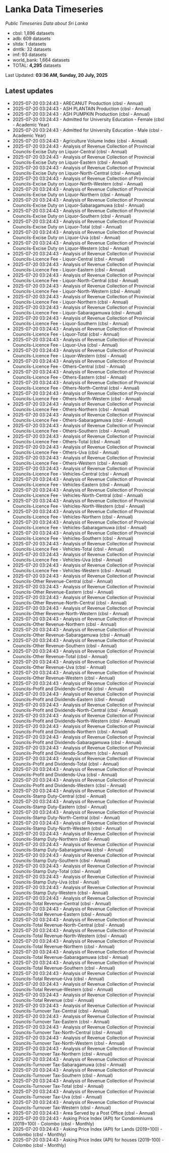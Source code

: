# Lanka Data Timeseries
*Public Timeseries Data about Sri Lanka*

* cbsl: 1,896 datasets
* adb: 609 datasets
* sltda: 1 datasets
* dmtlk: 32 datasets
* imf: 93 datasets
* world_bank: 1,664 datasets
* TOTAL: **4,295** datasets

Last Updated: **03:36 AM, Sunday, 20 July, 2025**

## Latest updates

* 2025-07-20 03:24:43 - ARECANUT Production (cbsl - Annual)
* 2025-07-20 03:24:43 - ASH PLANTAIN Production (cbsl - Annual)
* 2025-07-20 03:24:43 - ASH PUMPKIN Production (cbsl - Annual)
* 2025-07-20 03:24:43 - Admitted for University Education - Female (cbsl - Academic Year)
* 2025-07-20 03:24:43 - Admitted for University Education - Male (cbsl - Academic Year)
* 2025-07-20 03:24:43 - Agriculture Volume Index (cbsl - Annual)
* 2025-07-20 03:24:43 - Analysis of Revenue Collection of Provincial Councils-Excise Duty on Liquor-Central (cbsl - Annual)
* 2025-07-20 03:24:43 - Analysis of Revenue Collection of Provincial Councils-Excise Duty on Liquor-Eastern (cbsl - Annual)
* 2025-07-20 03:24:43 - Analysis of Revenue Collection of Provincial Councils-Excise Duty on Liquor-North-Central (cbsl - Annual)
* 2025-07-20 03:24:43 - Analysis of Revenue Collection of Provincial Councils-Excise Duty on Liquor-North-Western (cbsl - Annual)
* 2025-07-20 03:24:43 - Analysis of Revenue Collection of Provincial Councils-Excise Duty on Liquor-Northern (cbsl - Annual)
* 2025-07-20 03:24:43 - Analysis of Revenue Collection of Provincial Councils-Excise Duty on Liquor-Sabaragamuwa (cbsl - Annual)
* 2025-07-20 03:24:43 - Analysis of Revenue Collection of Provincial Councils-Excise Duty on Liquor-Southern (cbsl - Annual)
* 2025-07-20 03:24:43 - Analysis of Revenue Collection of Provincial Councils-Excise Duty on Liquor-Total (cbsl - Annual)
* 2025-07-20 03:24:43 - Analysis of Revenue Collection of Provincial Councils-Excise Duty on Liquor-Uva (cbsl - Annual)
* 2025-07-20 03:24:43 - Analysis of Revenue Collection of Provincial Councils-Excise Duty on Liquor-Western (cbsl - Annual)
* 2025-07-20 03:24:43 - Analysis of Revenue Collection of Provincial Councils-Licence Fee - Liquor-Central (cbsl - Annual)
* 2025-07-20 03:24:43 - Analysis of Revenue Collection of Provincial Councils-Licence Fee - Liquor-Eastern (cbsl - Annual)
* 2025-07-20 03:24:43 - Analysis of Revenue Collection of Provincial Councils-Licence Fee - Liquor-North-Central (cbsl - Annual)
* 2025-07-20 03:24:43 - Analysis of Revenue Collection of Provincial Councils-Licence Fee - Liquor-North-Western (cbsl - Annual)
* 2025-07-20 03:24:43 - Analysis of Revenue Collection of Provincial Councils-Licence Fee - Liquor-Northern (cbsl - Annual)
* 2025-07-20 03:24:43 - Analysis of Revenue Collection of Provincial Councils-Licence Fee - Liquor-Sabaragamuwa (cbsl - Annual)
* 2025-07-20 03:24:43 - Analysis of Revenue Collection of Provincial Councils-Licence Fee - Liquor-Southern (cbsl - Annual)
* 2025-07-20 03:24:43 - Analysis of Revenue Collection of Provincial Councils-Licence Fee - Liquor-Total (cbsl - Annual)
* 2025-07-20 03:24:43 - Analysis of Revenue Collection of Provincial Councils-Licence Fee - Liquor-Uva (cbsl - Annual)
* 2025-07-20 03:24:43 - Analysis of Revenue Collection of Provincial Councils-Licence Fee - Liquor-Western (cbsl - Annual)
* 2025-07-20 03:24:43 - Analysis of Revenue Collection of Provincial Councils-Licence Fee - Others-Central (cbsl - Annual)
* 2025-07-20 03:24:43 - Analysis of Revenue Collection of Provincial Councils-Licence Fee - Others-Eastern (cbsl - Annual)
* 2025-07-20 03:24:43 - Analysis of Revenue Collection of Provincial Councils-Licence Fee - Others-North-Central (cbsl - Annual)
* 2025-07-20 03:24:43 - Analysis of Revenue Collection of Provincial Councils-Licence Fee - Others-North-Western (cbsl - Annual)
* 2025-07-20 03:24:43 - Analysis of Revenue Collection of Provincial Councils-Licence Fee - Others-Northern (cbsl - Annual)
* 2025-07-20 03:24:43 - Analysis of Revenue Collection of Provincial Councils-Licence Fee - Others-Sabaragamuwa (cbsl - Annual)
* 2025-07-20 03:24:43 - Analysis of Revenue Collection of Provincial Councils-Licence Fee - Others-Southern (cbsl - Annual)
* 2025-07-20 03:24:43 - Analysis of Revenue Collection of Provincial Councils-Licence Fee - Others-Total (cbsl - Annual)
* 2025-07-20 03:24:43 - Analysis of Revenue Collection of Provincial Councils-Licence Fee - Others-Uva (cbsl - Annual)
* 2025-07-20 03:24:43 - Analysis of Revenue Collection of Provincial Councils-Licence Fee - Others-Western (cbsl - Annual)
* 2025-07-20 03:24:43 - Analysis of Revenue Collection of Provincial Councils-Licence Fee - Vehicles-Central (cbsl - Annual)
* 2025-07-20 03:24:43 - Analysis of Revenue Collection of Provincial Councils-Licence Fee - Vehicles-Eastern (cbsl - Annual)
* 2025-07-20 03:24:43 - Analysis of Revenue Collection of Provincial Councils-Licence Fee - Vehicles-North-Central (cbsl - Annual)
* 2025-07-20 03:24:43 - Analysis of Revenue Collection of Provincial Councils-Licence Fee - Vehicles-North-Western (cbsl - Annual)
* 2025-07-20 03:24:43 - Analysis of Revenue Collection of Provincial Councils-Licence Fee - Vehicles-Northern (cbsl - Annual)
* 2025-07-20 03:24:43 - Analysis of Revenue Collection of Provincial Councils-Licence Fee - Vehicles-Sabaragamuwa (cbsl - Annual)
* 2025-07-20 03:24:43 - Analysis of Revenue Collection of Provincial Councils-Licence Fee - Vehicles-Southern (cbsl - Annual)
* 2025-07-20 03:24:43 - Analysis of Revenue Collection of Provincial Councils-Licence Fee - Vehicles-Total (cbsl - Annual)
* 2025-07-20 03:24:43 - Analysis of Revenue Collection of Provincial Councils-Licence Fee - Vehicles-Uva (cbsl - Annual)
* 2025-07-20 03:24:43 - Analysis of Revenue Collection of Provincial Councils-Licence Fee - Vehicles-Western (cbsl - Annual)
* 2025-07-20 03:24:43 - Analysis of Revenue Collection of Provincial Councils-Other Revenue-Central (cbsl - Annual)
* 2025-07-20 03:24:43 - Analysis of Revenue Collection of Provincial Councils-Other Revenue-Eastern (cbsl - Annual)
* 2025-07-20 03:24:43 - Analysis of Revenue Collection of Provincial Councils-Other Revenue-North-Central (cbsl - Annual)
* 2025-07-20 03:24:43 - Analysis of Revenue Collection of Provincial Councils-Other Revenue-North-Western (cbsl - Annual)
* 2025-07-20 03:24:43 - Analysis of Revenue Collection of Provincial Councils-Other Revenue-Northern (cbsl - Annual)
* 2025-07-20 03:24:43 - Analysis of Revenue Collection of Provincial Councils-Other Revenue-Sabaragamuwa (cbsl - Annual)
* 2025-07-20 03:24:43 - Analysis of Revenue Collection of Provincial Councils-Other Revenue-Southern (cbsl - Annual)
* 2025-07-20 03:24:43 - Analysis of Revenue Collection of Provincial Councils-Other Revenue-Total (cbsl - Annual)
* 2025-07-20 03:24:43 - Analysis of Revenue Collection of Provincial Councils-Other Revenue-Uva (cbsl - Annual)
* 2025-07-20 03:24:43 - Analysis of Revenue Collection of Provincial Councils-Other Revenue-Western (cbsl - Annual)
* 2025-07-20 03:24:43 - Analysis of Revenue Collection of Provincial Councils-Profit and Dividends-Central (cbsl - Annual)
* 2025-07-20 03:24:43 - Analysis of Revenue Collection of Provincial Councils-Profit and Dividends-Eastern (cbsl - Annual)
* 2025-07-20 03:24:43 - Analysis of Revenue Collection of Provincial Councils-Profit and Dividends-North-Central (cbsl - Annual)
* 2025-07-20 03:24:43 - Analysis of Revenue Collection of Provincial Councils-Profit and Dividends-North-Western (cbsl - Annual)
* 2025-07-20 03:24:43 - Analysis of Revenue Collection of Provincial Councils-Profit and Dividends-Northern (cbsl - Annual)
* 2025-07-20 03:24:43 - Analysis of Revenue Collection of Provincial Councils-Profit and Dividends-Sabaragamuwa (cbsl - Annual)
* 2025-07-20 03:24:43 - Analysis of Revenue Collection of Provincial Councils-Profit and Dividends-Southern (cbsl - Annual)
* 2025-07-20 03:24:43 - Analysis of Revenue Collection of Provincial Councils-Profit and Dividends-Total (cbsl - Annual)
* 2025-07-20 03:24:43 - Analysis of Revenue Collection of Provincial Councils-Profit and Dividends-Uva (cbsl - Annual)
* 2025-07-20 03:24:43 - Analysis of Revenue Collection of Provincial Councils-Profit and Dividends-Western (cbsl - Annual)
* 2025-07-20 03:24:43 - Analysis of Revenue Collection of Provincial Councils-Stamp Duty-Central (cbsl - Annual)
* 2025-07-20 03:24:43 - Analysis of Revenue Collection of Provincial Councils-Stamp Duty-Eastern (cbsl - Annual)
* 2025-07-20 03:24:43 - Analysis of Revenue Collection of Provincial Councils-Stamp Duty-North-Central (cbsl - Annual)
* 2025-07-20 03:24:43 - Analysis of Revenue Collection of Provincial Councils-Stamp Duty-North-Western (cbsl - Annual)
* 2025-07-20 03:24:43 - Analysis of Revenue Collection of Provincial Councils-Stamp Duty-Northern (cbsl - Annual)
* 2025-07-20 03:24:43 - Analysis of Revenue Collection of Provincial Councils-Stamp Duty-Sabaragamuwa (cbsl - Annual)
* 2025-07-20 03:24:43 - Analysis of Revenue Collection of Provincial Councils-Stamp Duty-Southern (cbsl - Annual)
* 2025-07-20 03:24:43 - Analysis of Revenue Collection of Provincial Councils-Stamp Duty-Total (cbsl - Annual)
* 2025-07-20 03:24:43 - Analysis of Revenue Collection of Provincial Councils-Stamp Duty-Uva (cbsl - Annual)
* 2025-07-20 03:24:43 - Analysis of Revenue Collection of Provincial Councils-Stamp Duty-Western (cbsl - Annual)
* 2025-07-20 03:24:43 - Analysis of Revenue Collection of Provincial Councils-Total Revenue-Central (cbsl - Annual)
* 2025-07-20 03:24:43 - Analysis of Revenue Collection of Provincial Councils-Total Revenue-Eastern (cbsl - Annual)
* 2025-07-20 03:24:43 - Analysis of Revenue Collection of Provincial Councils-Total Revenue-North-Central (cbsl - Annual)
* 2025-07-20 03:24:43 - Analysis of Revenue Collection of Provincial Councils-Total Revenue-North-Western (cbsl - Annual)
* 2025-07-20 03:24:43 - Analysis of Revenue Collection of Provincial Councils-Total Revenue-Northern (cbsl - Annual)
* 2025-07-20 03:24:43 - Analysis of Revenue Collection of Provincial Councils-Total Revenue-Sabaragamuwa (cbsl - Annual)
* 2025-07-20 03:24:43 - Analysis of Revenue Collection of Provincial Councils-Total Revenue-Southern (cbsl - Annual)
* 2025-07-20 03:24:43 - Analysis of Revenue Collection of Provincial Councils-Total Revenue-Uva (cbsl - Annual)
* 2025-07-20 03:24:43 - Analysis of Revenue Collection of Provincial Councils-Total Revenue-Western (cbsl - Annual)
* 2025-07-20 03:24:43 - Analysis of Revenue Collection of Provincial Councils-Total Revenue (cbsl - Annual)
* 2025-07-20 03:24:43 - Analysis of Revenue Collection of Provincial Councils-Turnover Tax-Central (cbsl - Annual)
* 2025-07-20 03:24:43 - Analysis of Revenue Collection of Provincial Councils-Turnover Tax-Eastern (cbsl - Annual)
* 2025-07-20 03:24:43 - Analysis of Revenue Collection of Provincial Councils-Turnover Tax-North-Central (cbsl - Annual)
* 2025-07-20 03:24:43 - Analysis of Revenue Collection of Provincial Councils-Turnover Tax-North-Western (cbsl - Annual)
* 2025-07-20 03:24:43 - Analysis of Revenue Collection of Provincial Councils-Turnover Tax-Northern (cbsl - Annual)
* 2025-07-20 03:24:43 - Analysis of Revenue Collection of Provincial Councils-Turnover Tax-Sabaragamuwa (cbsl - Annual)
* 2025-07-20 03:24:43 - Analysis of Revenue Collection of Provincial Councils-Turnover Tax-Southern (cbsl - Annual)
* 2025-07-20 03:24:43 - Analysis of Revenue Collection of Provincial Councils-Turnover Tax-Total (cbsl - Annual)
* 2025-07-20 03:24:43 - Analysis of Revenue Collection of Provincial Councils-Turnover Tax-Uva (cbsl - Annual)
* 2025-07-20 03:24:43 - Analysis of Revenue Collection of Provincial Councils-Turnover Tax-Western (cbsl - Annual)
* 2025-07-20 03:24:43 - Area Served by a Post Office (cbsl - Annual)
* 2025-07-20 03:24:43 - Asking Price Index (API) for Condominiums (2019=100) - Colombo (cbsl - Monthly)
* 2025-07-20 03:24:43 - Asking Price Index (API) for Lands (2019=100) - Colombo (cbsl - Monthly)
* 2025-07-20 03:24:43 - Asking Price Index (API) for houses (2019-100) - Colombo (cbsl - Monthly)